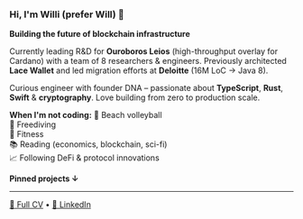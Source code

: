 ### Hi, I'm Willi (prefer Will) 👋

**Building the future of blockchain infrastructure** 

Currently leading R&D for **Ouroboros Leios** (high-throughput overlay for Cardano) with a team of 8 researchers & engineers. Previously architected **Lace Wallet** and led migration efforts at **Deloitte** (16M LoC → Java 8).

Curious engineer with founder DNA – passionate about **TypeScript**, **Rust**, **Swift** & **cryptography**. Love building from zero to production scale.

**When I'm not coding:**
🏐 Beach volleyball  
🌊 Freediving  
💪 Fitness  
📚 Reading (economics, blockchain, sci-fi)  
📈 Following DeFi & protocol innovations  

**Pinned projects ↓**

---

[📄 Full CV](https://will-break-it.github.io) • [🔗 LinkedIn](https://linkedin.com/in/wwolff)
